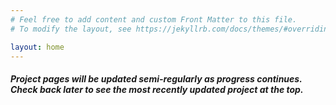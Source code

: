 ```yaml
---
# Feel free to add content and custom Front Matter to this file.
# To modify the layout, see https://jekyllrb.com/docs/themes/#overriding-theme-defaults

layout: home
---
```

##### Project pages will be updated semi-regularly as progress continues. Check back later to see the most recently updated project at the top.
